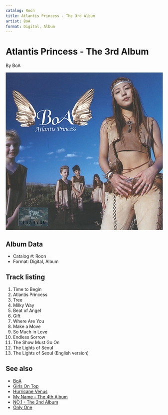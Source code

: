 ```yaml
---
catalog: Roon
title: Atlantis Princess - The 3rd Album
artist: BoA
format: Digital, Album
---
```


# Atlantis Princess - The 3rd Album

By BoA

![](../../assets/albumcovers/BoA-Atlantis_Princess_-_The_3rd_Album.png)

## Album Data

- Catalog #: Roon
- Format: Digital, Album


## Track listing


1. Time to Begin
2. Atlantis Princess
3. Tree
4. Milky Way
5. Beat of Angel
6. Gift
7. Where Are You
8. Make a Move
9. So Much in Love
10. Endless Sorrow
11. The Show Must Go On
12. The Lights of Seoul
13. The Lights of Seoul (English version)


## See also

- [BoA](BoA.md)
- [Girls On Top](Girls_On_Top.md)
- [Hurricane Venus](Hurricane_Venus.md)
- [My Name - The 4th Album](My_Name_-_The_4th_Album.md)
- [NO.1 - The 2nd Album](NO1_-_The_2nd_Album.md)
- [Only One](Only_One.md)

